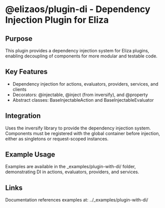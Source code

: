 # @elizaos/plugin-di - Dependency Injection Plugin for Eliza

## Purpose
This plugin provides a dependency injection system for Eliza plugins, enabling decoupling of components for more modular and testable code.

## Key Features
- Dependency injection for actions, evaluators, providers, services, and clients
- Decorators: @injectable, @inject (from inversify), and @property
- Abstract classes: BaseInjectableAction and BaseInjectableEvaluator

## Integration
Uses the inversify library to provide the dependency injection system. Components must be registered with the global container before injection, either as singletons or request-scoped instances.

## Example Usage
Examples are available in the _examples/plugin-with-di/ folder, demonstrating DI in actions, evaluators, providers, and services.

## Links
Documentation references examples at: ../_examples/plugin-with-di/
